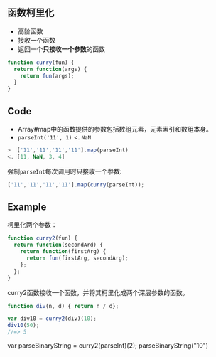 函数柯里化
----
* 高阶函数
* 接收一个函数
* 返回一个**只接收一个参数**的函数

```javascript
function curry(fun) {
  return function(args) {
    return fun(args);
  }
}
```
Code
----
* Array#map中的函数提供的参数包括数组元素，元素索引和数组本身。
* `parseInt('11', 1)` <. `NaN`
```javascript
>  ['11','11','11','11'].map(parseInt)
<. [11, NaN, 3, 4]
```
强制`parseInt`每次调用时只接收一个参数:
```javascript
['11','11','11','11'].map(curry(parseInt));
```

Example
----
柯里化两个参数：
```javascript
function curry2(fun) {
  return function(secondArd) {
    return function(firstArg) {
      return fun(firstArg, secondArg);
    };
  };
}
```
curry2函数接收一个函数，并将其柯里化成两个深层参数的函数。
```javascript
function div(n, d) { return n / d};

var div10 = curry2(div)(10);
div10(50);
//=> 5
```

var parseBinaryString = curry2(parseInt)(2);
parseBinaryString("10")

